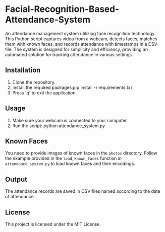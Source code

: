 # Facial-Recognition-Based-Attendance-System
An attendance management system utilizing face recognition technology. This Python script captures video from a webcam, detects faces, matches them with known faces, and records attendance with timestamps in a CSV file. The system is designed for simplicity and efficiency, providing an automated solution for tracking attendance in various settings.

## Installation

1. Clone the repository.
2. Install the required packages:pip install -r requirements.txt
3. Press 'q' to exit the application.

## Usage

1. Make sure your webcam is connected to your computer.
2. Run the script: python attendance_system.py

## Known Faces

You need to provide images of known faces in the `photos` directory. Follow the example provided in the `load_known_faces` function in `attendance_system.py` to load known faces and their encodings.

## Output

The attendance records are saved in CSV files named according to the date of attendance.

## License

This project is licensed under the MIT License.
